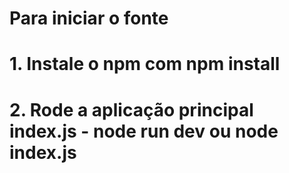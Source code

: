# Para iniciar o fonte
# 1. Instale o npm com npm install
# 2. Rode a aplicação principal index.js - node run dev ou node index.js
